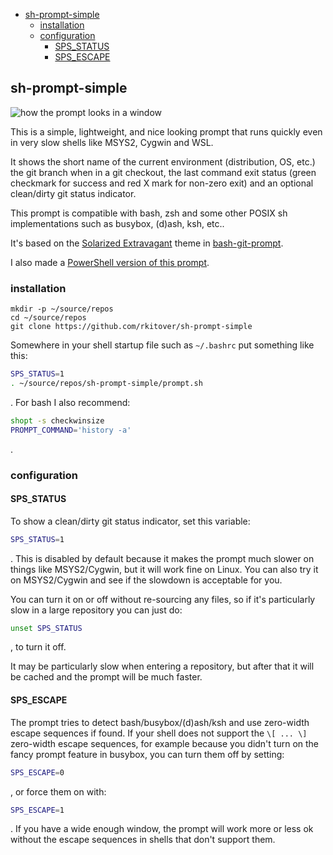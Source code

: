 <!-- START doctoc generated TOC please keep comment here to allow auto update -->
<!-- DON'T EDIT THIS SECTION, INSTEAD RE-RUN doctoc TO UPDATE -->

- [sh-prompt-simple](#sh-prompt-simple)
  - [installation](#installation)
  - [configuration](#configuration)
    - [SPS_STATUS](#sps_status)
    - [SPS_ESCAPE](#sps_escape)

<!-- END doctoc generated TOC please keep comment here to allow auto update -->

## sh-prompt-simple

![how the prompt looks in a
window](/screenshots/sh-prompt-simple-demo.png?raw=true)

This is a simple, lightweight, and nice looking prompt that runs quickly
even in very slow shells like MSYS2, Cygwin and WSL.

It shows the short name of the current environment (distribution, OS, etc.) the
git branch when in a git checkout, the last command exit status (green
checkmark for success and red X mark for non-zero exit) and an optional
clean/dirty git status indicator.

This prompt is compatible with bash, zsh and some other POSIX sh
implementations such as busybox, (d)ash, ksh, etc..

It's based on the [Solarized
Extravagant](https://github.com/magicmonty/bash-git-prompt/blob/master/themes/Solarized_Extravagant.bgptheme)
theme in [bash-git-prompt](https://github.com/magicmonty/bash-git-prompt).

I also made a [PowerShell version of this
prompt](https://gist.github.com/rkitover/61b85690896e29b42897b99c2486477c).

### installation

```shell
mkdir -p ~/source/repos
cd ~/source/repos
git clone https://github.com/rkitover/sh-prompt-simple
```

Somewhere in your shell startup file such as `~/.bashrc` put something like this:

```bash
SPS_STATUS=1
. ~/source/repos/sh-prompt-simple/prompt.sh
```
. For bash I also recommend:

```bash
shopt -s checkwinsize
PROMPT_COMMAND='history -a'
```
.

### configuration

#### SPS_STATUS

To show a clean/dirty git status indicator, set this variable:

```bash
SPS_STATUS=1
```
. This is disabled by default because it makes the prompt much slower on things
like MSYS2/Cygwin, but it will work fine on Linux. You can also try it on
MSYS2/Cygwin and see if the slowdown is acceptable for you.

You can turn it on or off without re-sourcing any files, so if it's
particularly slow in a large repository you can just do:

```bash
unset SPS_STATUS
```

, to turn it off.

It may be particularly slow when entering a repository, but after that it will
be cached and the prompt will be much faster.

#### SPS_ESCAPE

The prompt tries to detect bash/busybox/(d)ash/ksh and use zero-width escape
sequences if found. If your shell does not support the `\[ ... \]` zero-width
escape sequences, for example because you didn't turn on the fancy prompt
feature in busybox, you can turn them off by setting:

```bash
SPS_ESCAPE=0
```
, or force them on with:

```bash
SPS_ESCAPE=1
```
. If you have a wide enough window, the prompt will work more or less ok without
the escape sequences in shells that don't support them.
